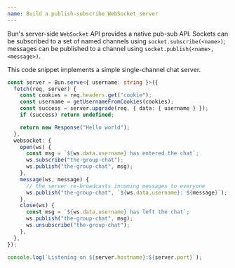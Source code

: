 ```yaml
---
name: Build a publish-subscribe WebSocket server
---
```


Bun's server-side `WebSocket` API provides a native pub-sub API. Sockets can be subscribed to a set of named channels using `socket.subscribe(<name>)`; messages can be published to a channel using `socket.publish(<name>, <message>)`.

This code snippet implements a simple single-channel chat server.

```ts
const server = Bun.serve<{ username: string }>({
  fetch(req, server) {
    const cookies = req.headers.get("cookie");
    const username = getUsernameFromCookies(cookies);
    const success = server.upgrade(req, { data: { username } });
    if (success) return undefined;

    return new Response("Hello world");
  },
  websocket: {
    open(ws) {
      const msg = `${ws.data.username} has entered the chat`;
      ws.subscribe("the-group-chat");
      ws.publish("the-group-chat", msg);
    },
    message(ws, message) {
      // the server re-broadcasts incoming messages to everyone
      ws.publish("the-group-chat", `${ws.data.username}: ${message}`);
    },
    close(ws) {
      const msg = `${ws.data.username} has left the chat`;
      ws.publish("the-group-chat", msg);
      ws.unsubscribe("the-group-chat");
    },
  },
});

console.log(`Listening on ${server.hostname}:${server.port}`);
```
